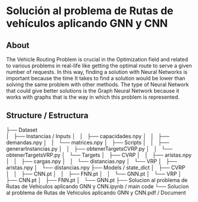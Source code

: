# Solución al problema de Rutas de vehículos aplicando GNN y CNN

## About
The Vehicle Routing Problem is crucial in the Optimization field and related to various problems in real-life like getting the optimal route to serve a given number of requests. In this way, finding a solution with Neural Networks is important because the time It takes to find a solution would be lower than solving the same problem with other methods. The type of Neural Network that could give better solutions is the Graph Neural Network because it works with graphs that is the way in which this problem is represented.

## Structure / Estructura
├── Dataset                                                                                                               
│   ├── Instancias / Inputs
│   │   ├── capacidades.npy
│   │   ├── demandas.npy
│   │   └── matrices.npy
│   ├── Scripts
│   │   ├── generarInstancias.py
│   │   ├── obtenerTargetsCVRP.py
│   │   └── obtenerTargetsVRP.py
│   └── Targets
│       ├── CVRP
│       │   ├── aristas.npy
│       │   ├── cargas.npy
│       │   └── distancias.npy
│       └── VRP
│           ├── aristas.npy
│           └── distancias.npy
├── Models / state_dict
│   ├── CVRP
│   │   ├── CNN.pt
│   │   ├── FNN.pt
│   │   └── GNN.pt
│   └── VRP
│       ├── CNN.pt
│       ├── FNN.pt
│       └── GNN.pt
├── Solucion al problema de Rutas de Vehiculos aplicando GNN y CNN.ipynb / main code
└── Solucion al problema de Rutas de Vehiculos aplicando GNN y CNN.pdf / Document
